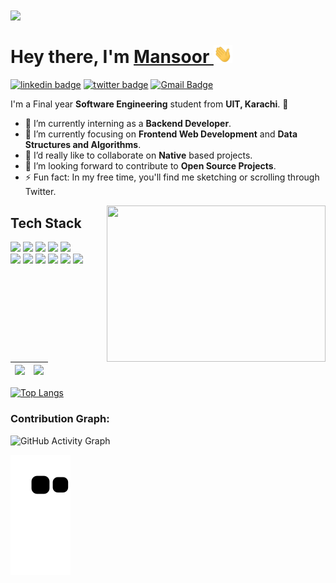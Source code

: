 <img src="https://github.com/mansoorahmed-asterics/my-personal-repository/blob/master/White%20Simple%20Woman%20Photo%20Sale%20or%20Business%20Women's%20Beauty%20Facebook%20Cover.png" align="center">
<h1>Hey there, I'm <a  href="https://github.com/mans00rahmed/">Mansoor </a> <img  src="https://raw.githubusercontent.com/ABSphreak/ABSphreak/master/gifs/Hi.gif" width="30px"></h1>

[![linkedin badge](https://img.shields.io/badge/mansoor-ahmed-30302f?style=flat&logo=linkedin)](https://www.linkedin.com/in/mansoor-ahmed-23b509147/)
[![twitter badge](https://img.shields.io/badge/@mansoorahmed_d-30302f?style=flat&logo=twitter)](https://twitter.com/MansoorAhmed_d)
[![Gmail Badge](https://img.shields.io/badge/mansoorahmedy2k@gmail.com-30302f?style=flat&logo=Gmail&logoColor=red)](mailto:mansoorahmedy2k@gmail.com)
<br>

I'm a Final year **Software Engineering** student from **UIT, Karachi**. 🏫 <br> 

- 🔭 I’m currently interning as a **Backend Developer**. 
- 🌱 I’m currently focusing on **Frontend Web Development** and **Data Structures and Algorithms**.
- 👯 I’d really like to collaborate on **Native** based projects.
- 💬 I’m looking forward to contribute to **Open Source Projects**.
- ⚡ Fun fact: In my free time, you'll find me sketching or scrolling through Twitter.

<img align="right" src="https://cdn.hashnode.com/res/hashnode/image/upload/v1621705542437/4shUyEk2t.gif" width="350" height="250">


<h2 align="left">Tech Stack</h2>
<p align="left">
 <img src="https://img.shields.io/badge/HTML-FF4500?style=for-the-badge&logo=html5&logoColor=white"/>
 <img src="https://img.shields.io/badge/CSS-0081CB?&style=for-the-badge&logo=css3&logoColor=white"/>
  <img src="https://img.shields.io/badge/Bootstrap-563D7C?style=for-the-badge&logo=bootstrap&logoColor=white"/>
  <img src="https://img.shields.io/badge/JavaScript-F7DF1E?style=for-the-badge&logo=javascript&logoColor=black"/>
  <img src="https://img.shields.io/badge/Django-092E20?style=for-the-badge&logo=django&logoColor=white"/>
 <br>
  <img src="https://img.shields.io/badge/rust-092E20?style=for-the-badge&logo=rust&logoColor=white"/>
  <img src="https://img.shields.io/badge/Flask-000000?style=for-the-badge&logo=flask&logoColor=white"/>
  <img src="https://img.shields.io/badge/Python-3776AB?style=for-the-badge&logo=python&logoColor=white"/>
  <img src="https://img.shields.io/badge/postgres-0B96B2?style=for-the-badge&logo=postgresql&logoColor=white"/>
  <img src="https://img.shields.io/badge/SQLite-07405E?style=for-the-badge&logo=sqlite&logoColor=white"/>
  <img src="https://img.shields.io/badge/react-07405E?style=for-the-badge&logo=react&logoColor=white"/>

 </p>

|<img src="https://github-readme-stats.vercel.app/api?username=mans00rahmed&&show_icons=true&&hide_border=false&&theme=radical&&count_private=true"/>|<img src="https://github-readme-streak-stats.herokuapp.com/?user=mans00rahmed&&theme=radical&&hide_border=false&&show_icons=true"/>|
|---|---|

[![Top Langs](https://github-readme-stats.vercel.app/api/top-langs/?username=mans00rahmed&&theme=radical&layout=compact)](https://github.com/mans00rahmed/github-readme-stats)

### Contribution Graph:

![GitHub Activity Graph](https://activity-graph.herokuapp.com/graph?username=mans00rahmed&bg_color=000000&color=4fff67&line=4fff67&point=ffffff&area=true&hide_border=true)  

  ![Snake animation](https://github.com/rafaballerini/rafaballerini/blob/output/github-contribution-grid-snake.svg)
